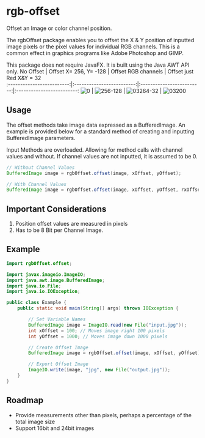 # rgb-offset
Offset an Image or color channel position.

The rgbOffset package enables you to offset the X & Y position of inputted image pixels or the pixel values for individual RGB channels. This is a common effect in graphics programs like Adobe Photoshop and GIMP.

This package does not require JavaFX. It is built using the Java AWT API only.
No Offset                  |  Offset X= 256, Y= -128   |  Offset RGB channels      |  Offset just Red X&Y = 32         
:-------------------------:|:-------------------------:|:-------------------------:|:-------------------------:
![0](https://github.com/aabalke33/rgb-offset/assets/22086435/33fdf9f7-05b6-4b47-82f5-aec24283d8fc)  |  ![256-128](https://github.com/aabalke33/rgb-offset/assets/22086435/0f2dd0fb-8ea8-4cb8-afca-84964ee054ea)  |  ![03264-32](https://github.com/aabalke33/rgb-offset/assets/22086435/cb5126ff-cddd-4186-bb93-acca6fa03417)  |  ![03200](https://github.com/aabalke33/rgb-offset/assets/22086435/12ef6739-0517-4b19-a653-b6545fe9c231)

## Usage
The offset methods take image data expressed as a BufferedImage. An example is provided below for a standard method of creating and inputting BufferedImage parameters.

Input Methods are overloaded. Allowing for method calls with channel values and without. If channel values are not inputted, it is assumed to be 0.
```java
// Without Channel Values
BufferedImage image = rgbOffset.offset(image, xOffset, yOffset);

// With Channel Values
BufferedImage image = rgbOffset.offset(image, xOffset, yOffset, rxOffset, ryOffset, gxOffset, gyOffset, bxOffset, byOffset);
```
## Important Considerations
1. Position offset values are measured in pixels
2. Has to be 8 Bit per Channel Image.

## Example
```java
import rgbOffset.offset;

import javax.imageio.ImageIO;
import java.awt.image.BufferedImage;
import java.io.File;
import java.io.IOException;

public class Example {
    public static void main(String[] args) throws IOException {

        // Set Variable Names
        BufferedImage image = ImageIO.read(new File("input.jpg"));
        int xOffset = 100; // Moves image right 100 pixels
        int yOffset = 1000; // Moves image down 1000 pixels

        // Create Offset Image
        BufferedImage image = rgbOffset.offset(image, xOffset, yOffset);

        // Export Offset Image
        ImageIO.write(image, "jpg", new File("output.jpg"));
    }
}
```

## Roadmap

- Provide measurements other than pixels, perhaps a percentage of the total image size
- Support 16bit and 24bit images
